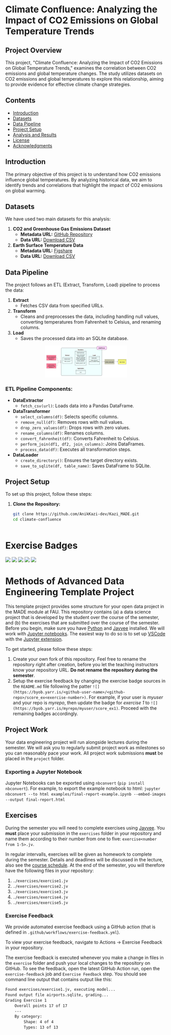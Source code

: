 # Climate Confluence: Analyzing the Impact of CO2 Emissions on Global Temperature Trends

## Project Overview
This project, "Climate Confluence: Analyzing the Impact of CO2 Emissions on Global Temperature Trends," examines the correlation between CO2 emissions and global temperature changes. The study utilizes datasets on CO2 emissions and global temperatures to explore this relationship, aiming to provide evidence for effective climate change strategies.

## Contents
- [Introduction](#introduction)
- [Datasets](#datasets)
- [Data Pipeline](#data-pipeline)
- [Project Setup](#project-setup)
- [Analysis and Results](#analysis-and-results)
- [License](#license)
- [Acknowledgments](#acknowledgments)

## Introduction
The primary objective of this project is to understand how CO2 emissions influence global temperatures. By analyzing historical data, we aim to identify trends and correlations that highlight the impact of CO2 emissions on global warming.

## Datasets
We have used two main datasets for this analysis:
1. **CO2 and Greenhouse Gas Emissions Dataset**
   - **Metadata URL:** [GitHub Repository](https://github.com/owid/co2-data/tree/master)
   - **Data URL:** [Download CSV](https://nyc3.digitaloceanspaces.com/owid-public/data/co2/owid-co2-data.csv)
2. **Earth Surface Temperature Data**
   - **Metadata URL:** [Figshare](https://figshare.com/articles/dataset/temperature_csv/3171766/1)
   - **Data URL:** [Download CSV](https://figshare.com/ndownloader/files/4938964)

## Data Pipeline
The project follows an ETL (Extract, Transform, Load) pipeline to process the data:
1. **Extract**
   - Fetches CSV data from specified URLs.
2. **Transform**
   - Cleans and preprocesses the data, including handling null values, converting temperatures from Fahrenheit to Celsius, and renaming columns.
3. **Load**
   - Saves the processed data into an SQLite database.

<p align="center">
  <img src="project/assets/ETL_Pipeline_Diagram.png" width="256" hspace="4">
</p>

### ETL Pipeline Components:
- **DataExtractor**
  - `fetch_csv(url)`: Loads data into a Pandas DataFrame.
- **DataTransformer**
  - `select_columns(df)`: Selects specific columns.
  - `remove_null(df)`: Removes rows with null values.
  - `drop_zero_values(df)`: Drops rows with zero values.
  - `rename_columns(df)`: Renames columns.
  - `convert_fahrenheit(df)`: Converts Fahrenheit to Celsius.
  - `perform_join(df1, df2, join_columns)`: Joins DataFrames.
  - `process_data(df)`: Executes all transformation steps.
- **DataLoader**
  - `create_directory()`: Ensures the target directory exists.
  - `save_to_sqlite(df, table_name)`: Saves DataFrame to SQLite.

## Project Setup
To set up this project, follow these steps:

1. **Clone the Repository:**
   ```sh
   git clone https://github.com/AnikKazi-dev/Kazi_MADE.git
   cd climate-confluence



# Exercise Badges

![](https://byob.yarr.is/AnikKazi-dev/Kazi_MADE/score_ex1) ![](https://byob.yarr.is/AnikKazi-dev/Kazi_MADE/score_ex2) ![](https://byob.yarr.is/AnikKazi-dev/Kazi_MADE/score_ex3) ![](https://byob.yarr.is/AnikKazi-dev/Kazi_MADE/score_ex4) ![](https://byob.yarr.is/AnikKazi-dev/Kazi_MADE/score_ex5)

# Methods of Advanced Data Engineering Template Project

This template project provides some structure for your open data project in the MADE module at FAU.
This repository contains (a) a data science project that is developed by the student over the course of the semester, and (b) the exercises that are submitted over the course of the semester.
Before you begin, make sure you have [Python](https://www.python.org/) and [Jayvee](https://github.com/jvalue/jayvee) installed. We will work with [Jupyter notebooks](https://jupyter.org/). The easiest way to do so is to set up [VSCode](https://code.visualstudio.com/) with the [Jupyter extension](https://marketplace.visualstudio.com/items?itemName=ms-toolsai.jupyter).

To get started, please follow these steps:

1. Create your own fork of this repository. Feel free to rename the repository right after creation, before you let the teaching instructors know your repository URL. **Do not rename the repository during the semester**.
2. Setup the exercise feedback by changing the exercise badge sources in the `README.md` file following the patter `![](https://byob.yarr.is/<github-user-name>/<github-repo>/score_ex<exercise-number>)`.
   For example, if your user is _myuser_ and your repo is _myrepo_, then update the badge for _exercise 1_ to `![](https://byob.yarr.is/myrepo/myuser/score_ex1)`. Proceed with the remaining badges accordingly.

## Project Work

Your data engineering project will run alongside lectures during the semester. We will ask you to regularly submit project work as milestones so you can reasonably pace your work. All project work submissions **must** be placed in the `project` folder.

### Exporting a Jupyter Notebook

Jupyter Notebooks can be exported using `nbconvert` (`pip install nbconvert`). For example, to export the example notebook to html: `jupyter nbconvert --to html examples/final-report-example.ipynb --embed-images --output final-report.html`

## Exercises

During the semester you will need to complete exercises using [Jayvee](https://github.com/jvalue/jayvee). You **must** place your submission in the `exercises` folder in your repository and name them according to their number from one to five: `exercise<number from 1-5>.jv`.

In regular intervalls, exercises will be given as homework to complete during the semester. Details and deadlines will be discussed in the lecture, also see the [course schedule](https://made.uni1.de/). At the end of the semester, you will therefore have the following files in your repository:

1. `./exercises/exercise1.jv`
2. `./exercises/exercise2.jv`
3. `./exercises/exercise3.jv`
4. `./exercises/exercise4.jv`
5. `./exercises/exercise5.jv`

### Exercise Feedback

We provide automated exercise feedback using a GitHub action (that is defined in `.github/workflows/exercise-feedback.yml`).

To view your exercise feedback, navigate to Actions -> Exercise Feedback in your repository.

The exercise feedback is executed whenever you make a change in files in the `exercise` folder and push your local changes to the repository on GitHub. To see the feedback, open the latest GitHub Action run, open the `exercise-feedback` job and `Exercise Feedback` step. You should see command line output that contains output like this:

```sh
Found exercises/exercise1.jv, executing model...
Found output file airports.sqlite, grading...
Grading Exercise 1
	Overall points 17 of 17
	---
	By category:
		Shape: 4 of 4
		Types: 13 of 13
```
